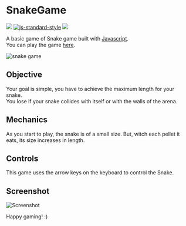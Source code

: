 # SnakeGame
[![](https://img.shields.io/badge/contributions-welcome-brightgreen.svg)]()
[![js-standard-style](https://img.shields.io/badge/code%20style-standard-brightgreen.svg)](http://standardjs.com/)
[![](https://img.shields.io/badge/download-releases-brightgreen.svg)](https://github.com/zatch3301/SnakeGame)

A basic game of Snake game built with [Javascript](https://github.com/topics/javascript).<br/>
 You can play the game [here](https://zatch3301.github.io/SnakeGame/).

![snake game](snake.gif)


## Objective
Your goal is simple, you have to achieve the maximum length for your snake.<br/>
You lose if your snake collides with itself or with the walls of the arena.


## Mechanics
As you start to play, the snake is of a small size. But, witch each pellet it eats, its size increases in length. 



## Controls
This game uses the arrow keys on the keyboard to control the Snake.



## Screenshot
![Screenshot](snake.PNG)

Happy gaming! :)

